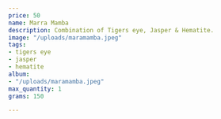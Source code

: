 ```yaml
---
price: 50
name: Marra Mamba
description: Combination of Tigers eye, Jasper & Hematite.
image: "/uploads/maramamba.jpeg"
tags:
- tigers eye
- jasper
- hematite
album:
- "/uploads/maramamba.jpeg"
max_quantity: 1
grams: 150

---
```

